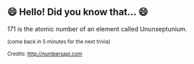 ## :smile: Hello! Did you know that... :smile:
171 is the atomic number of an element called Ununseptunium.

<sup>(come back in 5 minutes for the next trivia)</sup>


<sup>Credits: http://numbersapi.com</sup>
